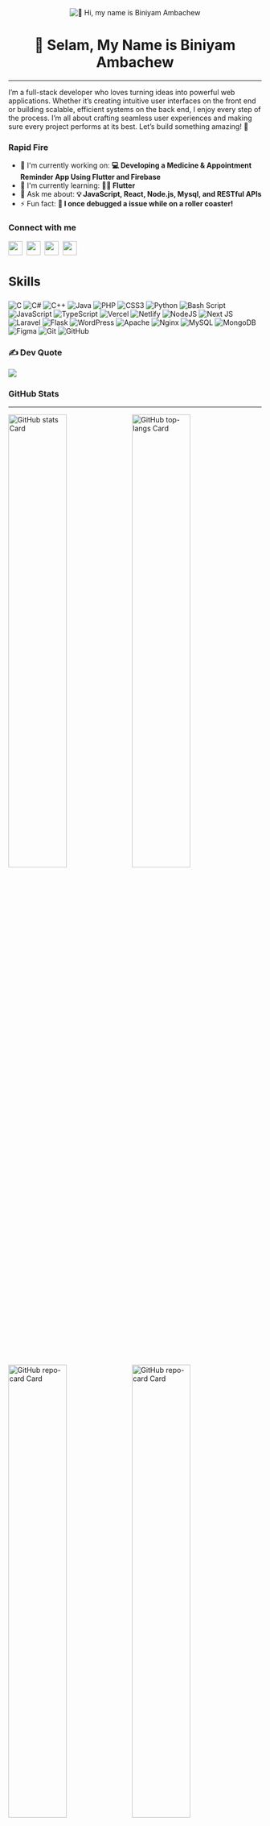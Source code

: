 <div align="center">
  <img src="banner.gif" alt="👋 Hi, my name is Biniyam Ambachew">
</div>


<div id="toc">
  <ul align="center" style="list-style: none">
    <summary>
      <h1>
        👋 Selam, My Name is Biniyam Ambachew
      </h1>
    </summary>
  </ul>
</div>

---

<p align="left">I’m a full-stack developer who loves turning ideas into powerful web applications. Whether it’s creating intuitive user interfaces on the front end or building scalable, efficient systems on the back end, I enjoy every step of the process. I’m all about crafting seamless user experiences and making sure every project performs at its best. Let’s build something amazing! 🚀  </p>


 



**<h3 align="left">Rapid Fire</h3>**

- 💼 I'm currently working on: **💻 Developing a Medicine & Appointment Reminder App Using Flutter and Firebase** 
- 🌱 I'm currently learning: **👨‍💻 Flutter**
- 💬 Ask me about: **💡 JavaScript, React, Node.js, Mysql, and RESTful APIs**
- ⚡ Fun fact: **🎢 I once debugged a issue while on a roller coaster!**


**<h3 align="left">Connect with me</h3>** 
<p align="left"><a href="biniyamambachew@gmail.com" target="_blank"><img src="https://img.shields.io/badge/Gmail-D14836?style=for-the-badge&logo=gmail&logoColor=white" height="28" style="margin-right: 4px"></a> <a href="https://github.com/bini34" target="_blank"><img src="https://img.shields.io/badge/GitHub-100000?style=for-the-badge&logo=github&logoColor=white" height="28" style="margin-right: 4px"></a> <a href="https://www.linkedin.com/in/biniyam-ambachew-99b53ab7" target="_blank"><img src="https://img.shields.io/badge/LinkedIn-0077B5?style=for-the-badge&logo=linkedin&logoColor=white" height="28" style="margin-right: 4px"></a> <a href="https://twitter.com/biniyamambachew" target="_blank"><img src="https://img.shields.io/badge/Twitter-000000?style=for-the-badge&logo=X&logoColor=white" height="28" style="margin-right: 4px"></a></p>


 **<h3 align="left">Skills</h3>**
---

![C](https://img.shields.io/badge/c-%2300599C.svg?style=for-the-badge&logo=c&logoColor=white) ![C#](https://img.shields.io/badge/c%23-%23239120.svg?style=for-the-badge&logo=csharp&logoColor=white) ![C++](https://img.shields.io/badge/c++-%2300599C.svg?style=for-the-badge&logo=c%2B%2B&logoColor=white) ![Java](https://img.shields.io/badge/java-%23ED8B00.svg?style=for-the-badge&logo=openjdk&logoColor=white) ![PHP](https://img.shields.io/badge/php-%23777BB4.svg?style=for-the-badge&logo=php&logoColor=white) ![CSS3](https://img.shields.io/badge/css3-%231572B6.svg?style=for-the-badge&logo=css3&logoColor=white) ![Python](https://img.shields.io/badge/python-3670A0?style=for-the-badge&logo=python&logoColor=ffdd54) ![Bash Script](https://img.shields.io/badge/bash_script-%23121011.svg?style=for-the-badge&logo=gnu-bash&logoColor=white) ![JavaScript](https://img.shields.io/badge/javascript-%23323330.svg?style=for-the-badge&logo=javascript&logoColor=%23F7DF1E) ![TypeScript](https://img.shields.io/badge/typescript-%23007ACC.svg?style=for-the-badge&logo=typescript&logoColor=white) ![Vercel](https://img.shields.io/badge/vercel-%23000000.svg?style=for-the-badge&logo=vercel&logoColor=white) ![Netlify](https://img.shields.io/badge/netlify-%23000000.svg?style=for-the-badge&logo=netlify&logoColor=#00C7B7) ![NodeJS](https://img.shields.io/badge/node.js-6DA55F?style=for-the-badge&logo=node.js&logoColor=white) ![Next JS](https://img.shields.io/badge/Next-black?style=for-the-badge&logo=next.js&logoColor=white) ![Laravel](https://img.shields.io/badge/laravel-%23FF2D20.svg?style=for-the-badge&logo=laravel&logoColor=white) ![Flask](https://img.shields.io/badge/flask-%23000.svg?style=for-the-badge&logo=flask&logoColor=white) ![WordPress](https://img.shields.io/badge/WordPress-%23117AC9.svg?style=for-the-badge&logo=WordPress&logoColor=white) ![Apache](https://img.shields.io/badge/apache-%23D42029.svg?style=for-the-badge&logo=apache&logoColor=white) ![Nginx](https://img.shields.io/badge/nginx-%23009639.svg?style=for-the-badge&logo=nginx&logoColor=white) ![MySQL](https://img.shields.io/badge/mysql-4479A1.svg?style=for-the-badge&logo=mysql&logoColor=white) ![MongoDB](https://img.shields.io/badge/MongoDB-%234ea94b.svg?style=for-the-badge&logo=mongodb&logoColor=white) ![Figma](https://img.shields.io/badge/figma-%23F24E1E.svg?style=for-the-badge&logo=figma&logoColor=white) ![Git](https://img.shields.io/badge/git-%23F05033.svg?style=for-the-badge&logo=git&logoColor=white) ![GitHub](https://img.shields.io/badge/github-%23121011.svg?style=for-the-badge&logo=github&logoColor=white)

### ✍️  Dev Quote
![](https://quotes-github-readme.vercel.app/api?type=horizontal&theme=merko)

 **<h3 align="left">GitHub Stats</h3>**
 
 ---

<p align="left">
  <img width="48%" src="https://github-readme-stats.vercel.app/api?username=bini34&theme=default&cache_seconds=1800&border_radius=4&hide_title=false&hide_rank=false&show_icons=true&include_all_commits=true&line_height=25" alt="GitHub stats Card" />
  <img width="48%" src="https://github-readme-stats.vercel.app/api/top-langs?username=bini34&theme=default&cache_seconds=1800&border_radius=4&hide_title=false&layout=compact&langs_count=5&card_width=400&hide_progress=false" alt="GitHub top-langs Card" />
</p>

<p align="left">

  <img width="48%" hight="100%" src="https://github-contributor-stats.vercel.app/api?username=Bini34&limit=5&theme=white&combine_all_yearly_contributions=true" alt="GitHub repo-card Card" />
  <img width="48%" hight="100%" src="https://github-readme-streak-stats.herokuapp.com?user=bini34" alt="GitHub repo-card Card" />

     
</p>



 **<h3 align="left">Support Me</h3>**

<p align="left"> <a href="https://buymeacoffee.com/biniyamambn" target="_blank"><img src="https://img.shields.io/badge/Buy%20Me%20a%20Coffee-fde047?style=for-the-badge&logo=buy-me-a-coffee&logoColor=white" height="36" style="margin-right: 4px"></a></p>
